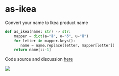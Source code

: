 # as-ikea
Convert your name to Ikea product name

```python
def as_ikea(name: str) -> str:
    mapper = dict(a="ä", o="ö", u="ü")
    for letter in mapper.keys():
       name = name.replace(letter, mapper[letter])
    return name[::-1]
```
Code source and discussion [here](as_ikea.py)

![](https://user-images.githubusercontent.com/9265326/97590229-75e97d80-1a0f-11eb-9878-e4139565b459.png)
